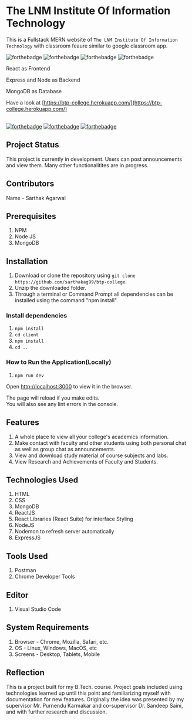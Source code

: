 #   The LNM Institute Of Information Technology

This is a Fullstack MERN website of `The LNM Institute Of Information Technology` with classroom feaure similar to google classroom app.

![forthebadge](https://img.shields.io/badge/MongoDB-4EA94B?style=for-the-badge&logo=mongodb&logoColor=white)
![forthebadge](https://img.shields.io/badge/Express.js-000000?style=for-the-badge&logo=express&logoColor=white)
![forthebadge](https://img.shields.io/badge/React-20232A?style=for-the-badge&logo=react&logoColor=61DAFB)
![forthebadge](https://img.shields.io/badge/Node.js-43853D?style=for-the-badge&logo=node-dot-js&logoColor=white)

React as Frontend  

Express and Node as Backend  

MongoDB as Database 


Have a look at  [https://btp-college.herokuapp.com/](https://btp-college.herokuapp.com/)

\
[![forthebadge](https://forthebadge.com/images/badges/built-with-love.svg)](https://forthebadge.com)
[![forthebadge](https://forthebadge.com/images/badges/made-with-javascript.svg)](https://forthebadge.com)
[![forthebadge](https://forthebadge.com/images/badges/makes-people-smile.svg)](https://forthebadge.com)




## Project Status
This project is currently in development. Users can post announcements and view them. Many other functionalitites are in progress.

## Contributors
Name - Sarthak Agarwal

## Prerequisites
1. NPM
2. Node JS
3. MongoDB

## Installation
1. Download or clone the repository using `git clone https://github.com/sarthakag99/btp-college`.
2. Unzip the downloaded folder.
3. Through a terminal or Command Prompt all dependencies can be installed using the command "npm install".

### Install dependencies

1. `npm install`
2. `cd client`
3. `npm install`
4. `cd ..`


### How to Run the Application(Locally)

1. `npm run dev`



Open [http://localhost:3000](http://localhost:3000) to view it in the browser.


The page will reload if you make edits.\
You will also see any lint errors in the console.

## Features
1. A whole place to view all your college's academics information.
2. Make contact with faculty and other students using both personal chat as well as group chat as announcements.
3. View and download study material of course subjects and labs.
4. View Research and Achievements of Faculty and Students.

## Technologies Used
1. HTML
2. CSS
3. MongoDB
4. ReactJS
5. React Libraries (React Suite) for interface Styling 
6. NodeJS
7. Nodemon to refresh server automatically
8. ExpressJS


## Tools Used
1. Postman
2. Chrome Developer Tools

## Editor
1. Visual Studio Code

## System Requirements
1. Browser - Chrome, Mozilla, Safari, etc.
2. OS - Linux, Windows, MacOS, etc
3. Screens - Desktop, Tablets, Mobile

## Reflection 
This is a project built for my B.Tech. course. Project goals included using technologies learned up until this point and familiarizing myself with documentation for new features.
Originally the idea was presented by my supervisor Mr. Purnendu Karmakar and co-supervisor Dr. Sandeep Saini, and with further research and discussion.
